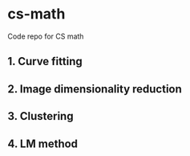 # cs-math
Code repo for CS math

## 1. Curve fitting


## 2. Image dimensionality reduction


## 3. Clustering


## 4. LM method
